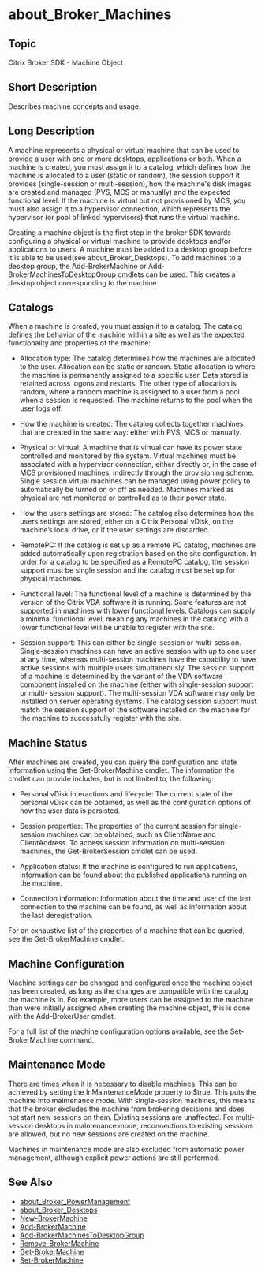 ﻿
# about\_Broker\_Machines

## Topic
Citrix Broker SDK - Machine Object


## Short Description
Describes machine concepts and usage.


## Long Description
A machine represents a physical or virtual machine that can be used to provide a user with one or more desktops, applications or both. When a machine is created, you must assign it to a catalog, which defines how the machine is allocated to a user (static or random), the session support it provides (single-session or multi-session), how the machine's disk images are created and managed (PVS, MCS or manually) and the expected functional level. If the machine is virtual but not provisioned by MCS, you must also assign it to a hypervisor connection, which represents the hypervisor (or pool of linked hypervisors) that runs the virtual machine.

Creating a machine object is the first step in the broker SDK towards configuring a physical or virtual machine to provide desktops and/or applications to users. A machine must be added to a desktop group before it is able to be used(see about\_Broker\_Desktops). To add machines to a desktop group, the Add-BrokerMachine or Add-BrokerMachinesToDesktopGroup cmdlets can be used. This creates a desktop object corresponding to the machine.


## Catalogs
When a machine is created, you must assign it to a catalog. The catalog defines the behavior of the machine within a site as well as the expected functionality and properties of the machine:


* Allocation type: The catalog determines how the machines are allocated to the user. Allocation can be static or random. Static allocation is where the machine is permanently assigned to a specific user. Data stored is retained across logons and restarts.
The other type of allocation is random, where a random machine is assigned to a user from a pool when a session is requested. The machine returns to the pool when the user logs off.

* How the machine is created: The catalog collects together machines that are created in the same way: either with PVS, MCS or manually.

* Physical or Virtual: A machine that is virtual can have its power state controlled and monitored by the system. Virtual machines must be associated with a hypervisor connection, either directly or, in the case of MCS provisioned machines, indirectly through the provisioning scheme. Single session virtual machines can be managed using power policy to automatically be turned on or off as needed. Machines marked as physical are not monitored or controlled as to their power state.

* How the users settings are stored: The catalog also determines how the users settings are stored, either on a Citrix Personal vDisk, on the machine’s local drive, or if the user settings are discarded.

* RemotePC: If the catalog is set up as a remote PC catalog, machines are added automatically upon registration based on the site configuration. In order for a catalog to be specified as a RemotePC catalog, the session support must be single session and the catalog must be set up for physical machines.

* Functional level: The functional level of a machine is determined by the version of the Citrix VDA software it is running. Some features are not supported in machines with lower functional levels. Catalogs can supply a minimal functional level, meaning any machines in the catalog with a lower functional level will be unable to register with the site.

* Session support: This can either be single-session or multi-session. Single-session machines can have an active session with up to one user at any time, whereas multi-session machines have the capability to have active sessions with multiple users simultaneously. The session support of a machine is determined by the variant of the VDA software component installed on the machine (either with single-session support or multi- session support). The multi-session VDA software may only be installed on server operating systems. The catalog session support must match the session support of the software installed on the machine for the machine to successfully register with the site.

## Machine Status

After machines are created, you can query the configuration and state information using the Get-BrokerMachine cmdlet. The information the cmdlet can provide includes, but is not limited to, the following:


* Personal vDisk interactions and lifecycle: The current state of the personal vDisk can be obtained, as well as the configuration options of how the user data is persisted.

* Session properties: The properties of the current session for single- session machines can be obtained, such as ClientName and ClientAddress. To access session information on multi-session machines, the Get-BrokerSession cmdlet can be used.

* Application status: If the machine is configured to run applications, information can be found about the published applications running on the machine.

* Connection information: Information about the time and user of the last connection to the machine can be found, as well as information about the last deregistration.

For an exhaustive list of the properties of a machine that can be queried, see the Get-BrokerMachine cmdlet.


## Machine Configuration
Machine settings can be changed and configured once the machine object has been created, as long as the changes are compatible with the catalog the machine is in. For example, more users can be assigned to the machine than were initially assigned when creating the machine object, this is done with the Add-BrokerUser cmdlet.

For a full list of the machine configuration options available, see the Set-BrokerMachine command.


## Maintenance Mode
There are times when it is necessary to disable machines. This can be achieved by setting the InMaintenanceMode property to \$true. This puts the machine into maintenance mode. With single-session machines, this means that the broker excludes the machine from brokering decisions and does not start new sessions on them. Existing sessions are unaffected. For multi-session desktops in maintenance mode, reconnections to existing sessions are allowed, but no new sessions are created on the machine.

Machines in maintenance mode are also excluded from automatic power management, although explicit power actions are still performed.


## See Also

* [about\_Broker\_PowerManagement](./about_Broker_PowerManagement/)
* [about\_Broker\_Desktops](./about_Broker_Desktops/)
* [New-BrokerMachine](./New-BrokerMachine/)
* [Add-BrokerMachine](./Add-BrokerMachine/)
* [Add-BrokerMachinesToDesktopGroup](./Add-BrokerMachinesToDesktopGroup/)
* [Remove-BrokerMachine](./Remove-BrokerMachine/)
* [Get-BrokerMachine](./Get-BrokerMachine/)
* [Set-BrokerMachine](./Set-BrokerMachine/)

